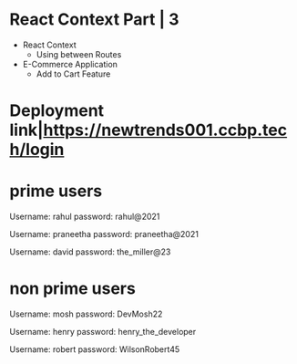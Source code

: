 # React Context Part | 3

- React Context
  - Using between Routes
- E-Commerce Application
  - Add to Cart Feature
# Deployment link|https://newtrends001.ccbp.tech/login
# prime users
Username: rahul
password: rahul@2021

Username: praneetha
password: praneetha@2021

Username: david
password: the_miller@23

# non prime users
Username: mosh 
password: DevMosh22

Username: henry
password: henry_the_developer

Username: robert
password: WilsonRobert45
